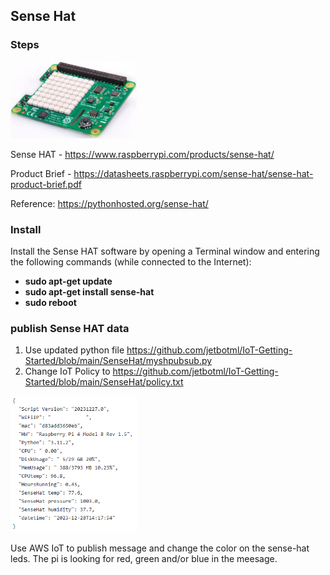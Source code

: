 ## Sense Hat

### Steps


<img src='https://github.com/jetbotml/IoT-Getting-Started/blob/main/SenseHat/SenseHat.png' width="40%" height="40%">

Sense HAT - https://www.raspberrypi.com/products/sense-hat/

Product Brief - https://datasheets.raspberrypi.com/sense-hat/sense-hat-product-brief.pdf

Reference: https://pythonhosted.org/sense-hat/


### Install
Install the Sense HAT software by opening a Terminal window and entering the following commands (while connected to the Internet):

- **sudo apt-get update**
- **sudo apt-get install sense-hat**
- **sudo reboot**

### publish Sense HAT data 
1. Use updated python file https://github.com/jetbotml/IoT-Getting-Started/blob/main/SenseHat/myshpubsub.py
2. Change IoT Policy to https://github.com/jetbotml/IoT-Getting-Started/blob/main/SenseHat/policy.txt

<img src='https://github.com/jetbotml/IoT-Getting-Started/blob/main/SenseHat/IoTDataExample2.png' width="40%" height="40%">

Use AWS IoT to publish message and change the color on the sense-hat leds.
The pi is looking for red, green and/or blue in the meesage.

